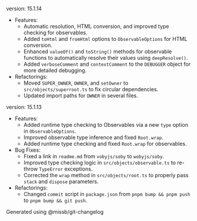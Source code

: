 version: 15.1.14
- Features:
  * Automatic resolution, HTML conversion, and improved type checking for observables.
  * Added `toHtml` and `fromHtml` options to `ObservableOptions` for HTML conversion.
  * Enhanced `valueOf()` and `toString()` methods for observable functions to automatically resolve their values using `deepResolve()`.
  * Added `verboseComment` and `contextComment` to the `DEBUGGER` object for more detailed debugging.
- Refactorings:
  * Moved `SUPER_OWNER`, `OWNER`, and `setOwner` to `src/objects/superroot.ts` to fix circular dependencies.
  * Updated import paths for `OWNER` in several files.

version: 15.1.13
- Features:
  * Added runtime type checking to Observables via a new `type` option in `ObservableOptions`.
  * Improved observable type inference and fixed `Root.wrap`.
  * Added runtime type checking and fixed `Root.wrap` for observables.
- Bug Fixes:
  * Fixed a link in `readme.md` from `vobyjs/soby` to `wobyjs/soby`.
  * Improved type checking logic in `src/objects/observable.ts` to re-throw `TypeError` exceptions.
  * Corrected the `wrap` method in `src/objects/root.ts` to properly pass `stack` and `dispose` parameters.
- Refactorings:
  * Changed `commit` script in `package.json` from `pnpm bump && pnpm push` to `pnpm bump && git push`.

Generated using @missb/git-changelog